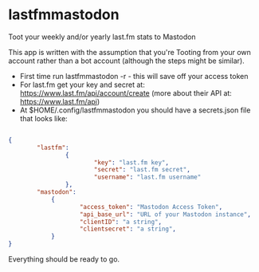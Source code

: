 # lastfmmastodon
Toot your weekly and/or yearly last.fm stats to Mastodon

This app is written with the assumption that you're Tooting from your own account rather than a bot account (although the steps might be similar).

- First time run lastfmmastodon -r - this will save off your access token
- For last.fm get your key and secret at: https://www.last.fm/api/account/create (more about their API at: https://www.last.fm/api)
- At $HOME/.config/lastfmmastodon you should have a secrets.json file that looks like:


```json

{
        "lastfm":
                {
                        "key": "last.fm key",
                        "secret": "last.fm secret",
                        "username": "last.fm username"
                },
        "mastodon":
            {
                    "access_token": "Mastodon Access Token",
                    "api_base_url": "URL of your Mastodon instance",
                    "clientID": "a string",
                    "clientsecret": "a string",
            }
}


```

Everything should be ready to go.